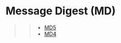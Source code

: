# Message Digest (MD)

>> - [MD5](https://fr.wikipedia.org/wiki/MD5)
>> - [MD4](https://fr.wikipedia.org/wiki/MD4)